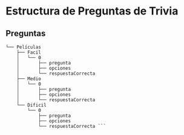 # Estructura de Preguntas de Trivia

## Preguntas

```preguntas
└── Películas
    ├── Facil
    │   └── 0
    │       ├── pregunta
    │       ├── opciones
    │       └── respuestaCorrecta
    ├── Medio
    │   └── 0
    │       ├── pregunta
    │       ├── opciones
    │       └── respuestaCorrecta
    └── Dificil
        └── 0
            ├── pregunta
            ├── opciones
            └── respuestaCorrecta ```
